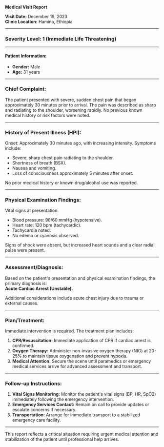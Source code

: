 

**Medical Visit Report**

**Visit Date:** December 19, 2023  
**Clinic Location:** Hamina, Ethiopia  

---

### **Severity Level:** 1 (Immediate Life Threatening)  

---

#### **Patient Information:**  
- **Gender:** Male  
- **Age:** 31 years  

---

### **Chief Complaint:**  
The patient presented with severe, sudden chest pain that began approximately 30 minutes prior to arrival. The pain was described as sharp and radiating to the shoulder, worsening rapidly. No previous known medical history or risk factors were noted.

---

### **History of Present Illness (HPI):**  
Onset: Approximately 30 minutes ago, with increasing intensity. Symptoms include:  
- Severe, sharp chest pain radiating to the shoulder.  
- Shortness of breath (BSX).  
- Nausea and vomiting.  
- Loss of consciousness approximately 5 minutes after onset.  

No prior medical history or known drug/alcohol use was reported.

---

### **Physical Examination Findings:**  
Vital signs at presentation:  
- Blood pressure: 98/60 mmHg (hypotensive).  
- Heart rate: 120 bpm (tachycardic).  
- Tachycardia noted.  
- No edema or cyanosis observed.  

Signs of shock were absent, but increased heart sounds and a clear radial pulse were present.

---

### **Assessment/Diagnosis:**  
Based on the patient's presentation and physical examination findings, the primary diagnosis is:  
**Acute Cardiac Arrest (Unstable).**

Additional considerations include acute chest injury due to trauma or external causes.

---

### **Plan/Treatment:**  
Immediate intervention is required. The treatment plan includes:  
1. **CPR/Resuscitation:** Immediate application of CPR if cardiac arrest is confirmed.  
2. **Oxygen Therapy:** Administer non-invasive oxygen therapy (NIO) at 20-25% to maintain tissue oxygenation and prevent hypoxia.  
3. **Medical Attention:** Secure the scene until paramedics or emergency medical services arrive for advanced assessment and transport.

---

### **Follow-up Instructions:**  
1. **Vital Signs Monitoring:** Monitor the patient's vital signs (BP, HR, SpO2) immediately following the emergency intervention.  
2. **Emergency Services Contact:** Remain on call to provide updates or escalate concerns if necessary.  
3. **Transportation:** Arrange for immediate transport to a stabilized emergency care facility.  

---

This report reflects a critical situation requiring urgent medical attention and stabilization of the patient until professional help arrives.